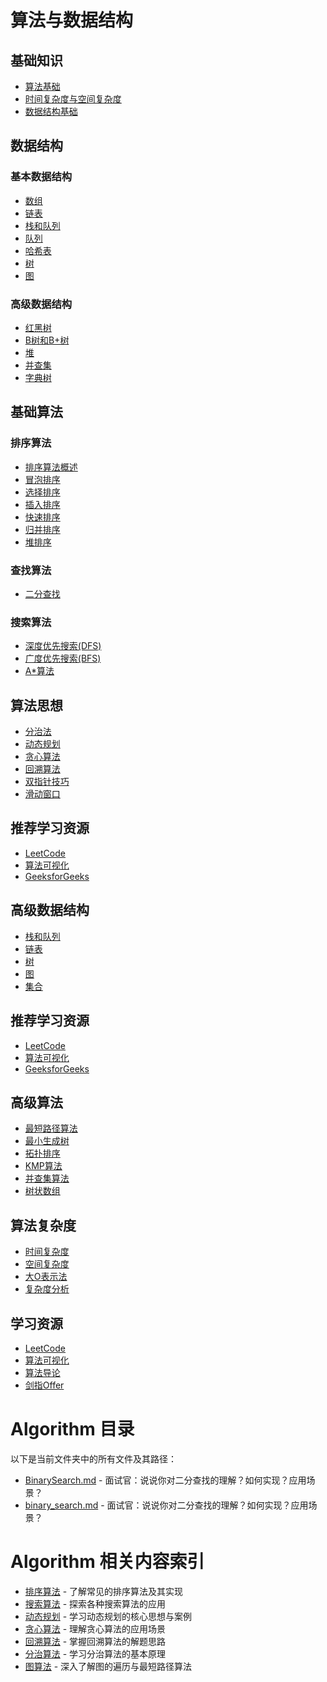 # 算法与数据结构

## 基础知识

- [算法基础](algorithm.md)
- [时间复杂度与空间复杂度](time_space.md)
- [数据结构基础](structure.md)

## 数据结构

### 基本数据结构
- [数组](array.md)
- [链表](Linked_List.md)
- [栈和队列](stack_queue.md)
- [队列](queue.md)
- [哈希表](hash.md)
- [树](tree.md)
- [图](graph.md)

### 高级数据结构
- [红黑树](Red_Black_Tree.md)
- [B树和B+树](btree.md)
- [堆](heap.md)
- [并查集](Union_Find.md)
- [字典树](trie.md)

## 基础算法

### 排序算法
- [排序算法概述](sort.md)
- [冒泡排序](bubbleSort.md)
- [选择排序](selectionSort.md)
- [插入排序](insertionSort.md)
- [快速排序](quickSort.md)
- [归并排序](mergeSort.md)
- [堆排序](heap.md)

### 查找算法
- [二分查找](binary_search.md)

### 搜索算法
- [深度优先搜索(DFS)](DFS.md)
- [广度优先搜索(BFS)](BFS.md)
- [A*算法](A_Star.md)

## 算法思想

- [分治法](design1.md)
- [动态规划](Dynamic_Programming.md)
- [贪心算法](Greedy.md)
- [回溯算法](Backtrack.md)
- [双指针技巧](Two_Pointer.md)
- [滑动窗口](Sliding_Window.md)

## 推荐学习资源

- [LeetCode](https://leetcode.cn/)
- [算法可视化](https://visualgo.net/)
- [GeeksforGeeks](https://www.geeksforgeeks.org/)

## 高级数据结构

- [栈和队列](stack_queue.md)
- [链表](linked_list.md)
- [树](tree.md)
- [图](graph.md)
- [集合](Set.md)

## 推荐学习资源

- [LeetCode](https://leetcode.cn/)
- [算法可视化](https://visualgo.net/)
- [GeeksforGeeks](https://www.geeksforgeeks.org/)

## 高级算法

- [最短路径算法](shortest_path.md)
- [最小生成树](minimum_spanning_tree.md)
- [拓扑排序](topological_sort.md)
- [KMP算法](kmp.md)
- [并查集算法](union_find_algorithm.md)
- [树状数组](fenwick_tree.md)

## 算法复杂度

- [时间复杂度](time_complexity.md)
- [空间复杂度](space_complexity.md)
- [大O表示法](big_o_notation.md)
- [复杂度分析](complexity_analysis.md)

## 学习资源

- [LeetCode](https://leetcode.cn/)
- [算法可视化](https://visualgo.net/)
- [算法导论](https://book.douban.com/subject/20432061/)
- [剑指Offer](https://book.douban.com/subject/27008702/)

# Algorithm 目录

以下是当前文件夹中的所有文件及其路径：

- [BinarySearch.md](./BinarySearch.md) - 面试官：说说你对二分查找的理解？如何实现？应用场景？
- [binary_search.md](./binary_search.md) - 面试官：说说你对二分查找的理解？如何实现？应用场景？

# Algorithm 相关内容索引

- [排序算法](./sorting.md) - 了解常见的排序算法及其实现
- [搜索算法](./searching.md) - 探索各种搜索算法的应用
- [动态规划](./dynamic_programming.md) - 学习动态规划的核心思想与案例
- [贪心算法](./greedy.md) - 理解贪心算法的应用场景
- [回溯算法](./backtracking.md) - 掌握回溯算法的解题思路
- [分治算法](./divide_and_conquer.md) - 学习分治算法的基本原理
- [图算法](./graph.md) - 深入了解图的遍历与最短路径算法